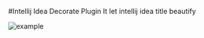 #Intellij Idea Decorate Plugin
It let intellij idea title beautify

![example]('https://raw.githubusercontent.com/cweijan/decorate/master/example.png')

